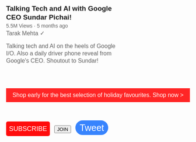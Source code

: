 
<title>KrakenFang</title>
<html><body><style>
    .subscribe-button{background-color: rgb(255, 12, 12);
    color: white ;
    font-size: large;
    border: none;
    height : 40px;
    width : 120px;
    border-radius: 5px;
    cursor: pointer;
    margin-right: 8px;
    }
.subscribe-button:hover{
    opacity:0.7}


.subscribe-button:active{opacity: 0.4}

    .join-button{background-color: white;
    color: #3884fd ;
    font-size:large;
    border-color: #3884fd;
    border-style: solid;
    border-width: 3px;
    height : 40px;
    width : 80px;
    border-radius: 5px;
    cursor: pointer;   
    margin-right: 8px;
    margin-left: 8px;
    transition: color 1s;
    transition: background-color 0.5s;
    }
     .join-button:hover{
        background-color: #3884fd;
        color: white;
     }
     .join-button:active{
        opacity: 0.7;
     }

    .tweet-button{background-color:  #3884fd ;
    color: white ;
    font-size: 25px;
    border-color: #3884fd;
    border-style: solid;
    border-width: 3px;
    height : 40px;
    width : 90px;
    border-radius: 25px;
    cursor: pointer;
    margin-left: 8px;
    transition: box-shadow 0.15s ;
}

.tweet-button:hover{box-shadow: 5px 5px 5px rgba(0, 0, 0, 0.15);

}
</style>



<style>

    p{
        font-family: Arial;
        margin-top: 0;
        margin-bottom: 0;
    }
    .video-title{

        font-size: 19px;
        font-weight: bold;
        width: 300px;
        line-height: 24px;
        margin-bottom: 3px;


    }

    .video-stats{
        font-size: 14px;
        color: rgb(96,96,96);

        margin-bottom: 3px;
    }

    .video-author{

        font-size: 16px;

        margin-bottom: 16;
        color: rgb(96,96,96);
        

    }

.video-description {

        font-size: 16px;

        width: 300px;
        line-height: 20px;
        color: rgb(96,96,96);
        margin-bottom: 65px;
}

.apple-text{
    margin-bottom: 50px;
    font-size:  16px;
    background-color: rgb(255, 38, 38);
    color:white;
    text-align: center;
    padding-top: 10px;
    padding-bottom: 10px;
    text-decoration: ;

}

.shop-link{
    cursor: pointer;
}
.shop-link:hover{
    text-decoration: underline;
    margin-left: 5px;
}

</style>

<p class="video-title">
    Talking Tech and AI with Google CEO Sundar Pichai!
</p>
<p class="video-stats">
    5.5M Views &#183; 5 months ago
</p>
<p class="video-author">
    Tarak Mehta &#10003;
</p>
<p class="video-description">
    Talking tech and AI on the heels of Google I/O. Also a daily driver phone reveal from Google's CEO. Shoutout to Sundar!
</p>
<p class="apple-text">
    Shop early for the best selection of holiday favourites. 
    <span class="shop-link">
Shop now &#62;
    </span>
</p>


<button class="subscribe-button">SUBSCRIBE</button>
<button class="join-button">JOIN</button>
<button class="tweet-button">Tweet
</button>


</body>
</html>
